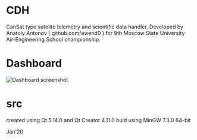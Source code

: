 # CDH
CanSat type satelite telemetry and scientific data handler.
Developed by Anatoly Antonov ( github.com/awend0 ) for 9th Moscow State University Air-Engineering School championship.

# Dashboard
![Dashboard screenshot](https://github.com/awend0/CDH/raw/images/dashboard.jpg)

# src
created using Qt 5.14.0 and Qt Creator 4.11.0
buid using MinGW 7.3.0 64-bit

Jan'20

